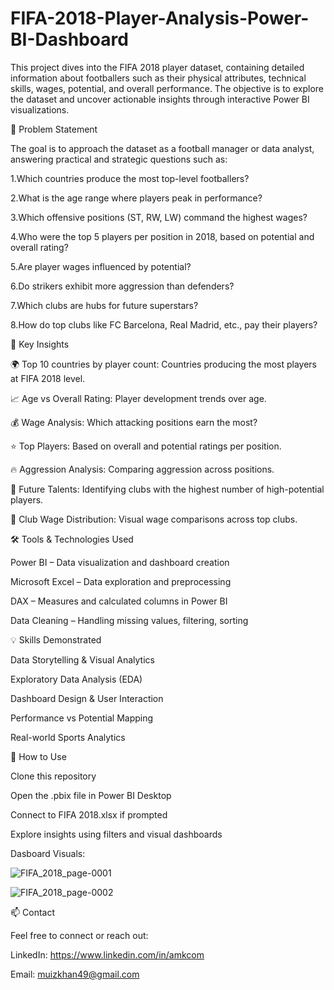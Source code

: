 # FIFA-2018-Player-Analysis-Power-BI-Dashboard
This project dives into the FIFA 2018 player dataset, containing detailed information about footballers such as their physical attributes, technical skills, wages, potential, and overall performance. The objective is to explore the dataset and uncover actionable insights through interactive Power BI visualizations.

🧠 Problem Statement

The goal is to approach the dataset as a football manager or data analyst, answering practical and strategic questions such as:

1.Which countries produce the most top-level footballers?

2.What is the age range where players peak in performance?

3.Which offensive positions (ST, RW, LW) command the highest wages?

4.Who were the top 5 players per position in 2018, based on potential and overall rating?

5.Are player wages influenced by potential?

6.Do strikers exhibit more aggression than defenders?

7.Which clubs are hubs for future superstars?

8.How do top clubs like FC Barcelona, Real Madrid, etc., pay their players?



📌 Key Insights

🌍 Top 10 countries by player count: Countries producing the most players at FIFA 2018 level.

📈 Age vs Overall Rating: Player development trends over age.

💰 Wage Analysis: Which attacking positions earn the most?

⭐ Top Players: Based on overall and potential ratings per position.

🔥 Aggression Analysis: Comparing aggression across positions.

🧒 Future Talents: Identifying clubs with the highest number of high-potential players.

💸 Club Wage Distribution: Visual wage comparisons across top clubs.



🛠️ Tools & Technologies Used

Power BI – Data visualization and dashboard creation

Microsoft Excel – Data exploration and preprocessing

DAX – Measures and calculated columns in Power BI

Data Cleaning – Handling missing values, filtering, sorting


💡 Skills Demonstrated

Data Storytelling & Visual Analytics

Exploratory Data Analysis (EDA)

Dashboard Design & User Interaction

Performance vs Potential Mapping

Real-world Sports Analytics


🚀 How to Use

Clone this repository

Open the .pbix file in Power BI Desktop

Connect to FIFA 2018.xlsx if prompted

Explore insights using filters and visual dashboards

Dasboard Visuals:

![FIFA_2018_page-0001](https://github.com/user-attachments/assets/80e11331-4a46-4129-9b3b-8abf60e9f436)

![FIFA_2018_page-0002](https://github.com/user-attachments/assets/f9fd34f9-1b0a-4caf-89de-a8339c832c8c)


📫 Contact

Feel free to connect or reach out:

LinkedIn: https://www.linkedin.com/in/amkcom

Email: muizkhan49@gmail.com




